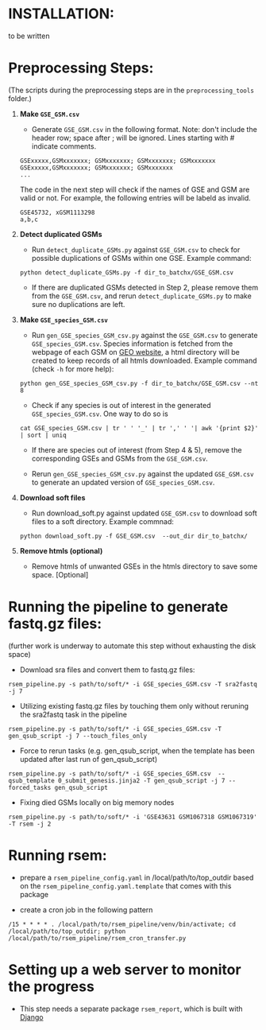 # INSTALLATION:

to be written


# Preprocessing Steps:

(The scripts during the preprocessing steps are in the `preprocessing_tools `folder.)


1. **Make `GSE_GSM.csv`**
    - Generate `GSE_GSM.csv` in the following format. Note: don't include the
	header row; space after ; will be ignored. Lines starting with # indicate
	comments.

	```
	GSExxxxx,GSMxxxxxxx; GSMxxxxxxx; GSMxxxxxxx; GSMxxxxxxx
	GSExxxxx,GSMxxxxxxx; GSMxxxxxxx; GSMxxxxxxx
	...
	```
	The code in the next step will check if the names of GSE and GSM are valid
	or not. For example, the following entries will be labeld as invalid.
	```
	GSE45732, xGSM1113298
	a,b,c
	```

2. **Detect duplicated GSMs**
    - Run `detect_duplicate_GSMs.py` against `GSE_GSM.csv` to check for
	possible duplications of GSMs within one GSE. Example command:

	```
	python detect_duplicate_GSMs.py -f dir_to_batchx/GSE_GSM.csv
	```

    - If there are duplicated GSMs detected in Step 2, please remove them from
	the `GSE_GSM.csv`, and rerun `detect_duplicate_GSMs.py` to make sure no
	duplications are left.

3. **Make `GSE_species_GSM.csv`**
    - Run `gen_GSE_species_GSM_csv.py` against the `GSE_GSM.csv` to generate
	`GSE_species_GSM.csv`. Species information is fetched from the webpage of
	each GSM on [GEO website](http://www.ncbi.nlm.nih.gov/geo/ "GEO website"),
	a html directory will be created to keep records of all htmls
	downloaded. Example command (check `-h` for more help):

	```
	python gen_GSE_species_GSM_csv.py -f dir_to_batchx/GSE_GSM.csv --nt 8
	```

    - Check if any species is out of interest in the generated
	`GSE_species_GSM.csv`. One way to do so is

    ```
	cat GSE_species_GSM.csv | tr ' ' '_' | tr ',' ' '| awk '{print $2}' | sort | uniq
	```
		
    - If there are species out of interest (from Step 4 & 5), remove the
	corresponding GSEs and GSMs from the `GSE_GSM.csv`.

    - Rerun `gen_GSE_species_GSM_csv.py` against the updated `GSE_GSM.csv` to
	generate an updated version of `GSE_species_GSM.csv`.

4. **Download soft files**
    - Run download_soft.py against updated `GSE_GSM.csv` to download soft
	files to a soft directory. Example commnad:

	```
	python download_soft.py -f GSE_GSM.csv  --out_dir dir_to_batchx/
	```
			
5. **Remove htmls (optional)**
    - Remove htmls of unwanted GSEs in the htmls directory to save some
	space. [Optional]
			
# Running the pipeline to generate fastq.gz files:

(further work is underway to automate this step without exhausting the disk space)

* Download sra files and convert them to fastq.gz files:

```
rsem_pipeline.py -s path/to/soft/* -i GSE_species_GSM.csv -T sra2fastq  -j 7
```

* Utilizing existing fastq.gz files by touching them only without reruning the sra2fastq task in the pipeline

```
rsem_pipeline.py -s path/to/soft/* -i GSE_species_GSM.csv -T gen_qsub_script -j 7 --touch_files_only
```

* Force to rerun tasks (e.g. gen_qsub_script, when the template has been updated after last run of gen_qsub_script)

```
rsem_pipeline.py -s path/to/soft/* -i GSE_species_GSM.csv  --qsub_template 0_submit_genesis.jinja2 -T gen_qsub_script -j 7 --forced_tasks gen_qsub_script 
```

* Fixing died GSMs locally on big memory nodes

```
rsem_pipeline.py -s path/to/soft/* -i 'GSE43631 GSM1067318 GSM1067319' -T rsem -j 2
```

# Running rsem:

* prepare a `rsem_pipeline_config.yaml`  in /local/path/to/top_outdir based on the `rsem_pipeline_config.yaml.template` that comes with this package

* create a cron job in the following pattern
```
/15 * * * * . /local/path/to/rsem_pipeline/venv/bin/activate; cd /local/path/to/top_outdir; python /local/path/to/rsem_pipeline/rsem_cron_transfer.py
```

# Setting up a web server to monitor the progress

* This step needs a separate package `rsem_report`, which is built with [Django](https://www.djangoproject.com/ "Django")
